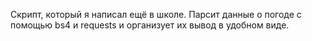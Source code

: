 Скрипт, который я написал ещё в школе. Парсит данные о погоде с помощью bs4 и requests и организует их вывод в удобном виде.
